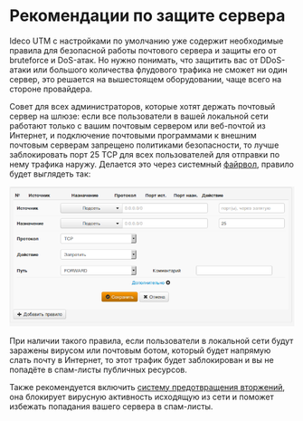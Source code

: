 # Рекомендации по защите сервера

Ideco UTM с настройками по умолчанию уже содержит необходимые правила для безопасной работы почтового сервера и защиты его от bruteforce и DoS-атак. Но нужно понимать, что защитить вас от DDoS-атаки или большого количества флудового трафика не сможет ни один сервер, это решается на вышестоящем оборудовании, чаще всего на стороне провайдера.

Совет для всех администраторов, которые хотят держать почтовый сервер на шлюзе: если все пользователи в вашей локальной сети работают только с вашим почтовым сервером или веб-почтой из Интернет, и подключение почтовыми программами к внешним почтовым серверам запрещено политиками безопасности, то лучше заблокировать порт 25 TCP для всех пользователей для отправки по нему трафика наружу. Делается это через системный [файрвол](../../access-rules/firewall.md), правило будет выглядеть так:

![](../../.gitbook/assets/mailserverdefence-7-9-.png)

При наличии такого правила, если пользователи в локальной сети будут заражены вирусом или почтовым ботом, который будет напрямую слать почту в Интернет, то этот трафик будет заблокирован и вы не попадёте в спам-листы публичных ресурсов.

Также рекомендуется включить [систему предотвращения вторжений](../../access-rules/ips.md), она блокирует вирусную активность исходящую из сети и поможет избежать попадания вашего сервера в спам-листы.
